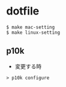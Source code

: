 # dotfile

```shell
$ make mac-setting
$ make linux-setting
```

## p10k

- 変更する時
```shell
> p10k configure
```
